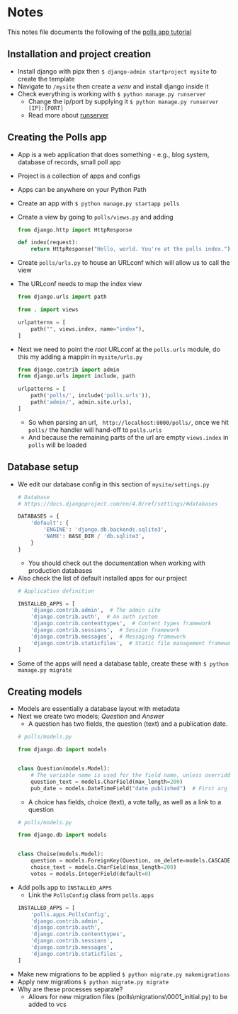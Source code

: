 # Notes
This notes file documents the following of the [polls app tutorial](https://docs.djangoproject.com/en/4.0/intro/tutorial01/)

## Installation and project creation
- Install django with pipx then `$ django-admin startproject mysite` to create the template
- Navigate to `/mysite` then create a *venv* and install django inside it
- Check everything is working with `$ python manage.py runserver`
    - Change the ip/port by supplying it `$ python manage.py runserver [IP]:[PORT]`
    - Read more about [runserver](https://docs.djangoproject.com/en/4.0/ref/django-admin/#django-admin-runserver)

## Creating the Polls app
- App is a web application that does something - e.g., blog system, database of records, small poll app
- Project is a collection of apps and configs
- Apps can be anywhere on your Python Path
- Create an app with `$ python manage.py startapp polls`

- Create a view by going to `polls/views.py` and adding
    ```python
    from django.http import HttpResponse

    def index(request):
        return HttpResponse("Hello, world. You're at the polls index.")
    ```
- Create `polls/urls.py` to house an URLconf which will allow us to call the view
- The URLconf needs to map the index view
    ```python
    from django.urls import path

    from . import views

    urlpatterns = [
        path("", views.index, name="index"),
    ]
    ```
- Next we need to point the *root* URLconf at the `polls.urls` module, do this my adding a mappin in `mysite/urls.py`
    ```python
    from django.contrib import admin
    from django.urls import include, path

    urlpatterns = [
        path('polls/', include('polls.urls')),
        path('admin/', admin.site.urls),
    ]
    ```
    - So when parsing an url, ` http://localhost:8000/polls/`, once we hit `polls/` the handler will hand-off to `polls.urls`
    - And because the remaining parts of the url are empty `views.index` in `polls` will be loaded


## Database setup
- We edit our database config in this section of `mysite/settings.py`
    ```python
    # Database
    # https://docs.djangoproject.com/en/4.0/ref/settings/#databases

    DATABASES = {
        'default': {
            'ENGINE': 'django.db.backends.sqlite3',
            'NAME': BASE_DIR / 'db.sqlite3',
        }
    }
    ```
    - You should check out the documentation when working with production databases
- Also check the list of default installed apps for our project
    ```python
    # Application definition

    INSTALLED_APPS = [
        'django.contrib.admin',  # The admin site
        'django.contrib.auth',  # An auth system
        'django.contrib.contenttypes',  # Content types framework
        'django.contrib.sessions',  # Session framework
        'django.contrib.messages',  # Messaging framework
        'django.contrib.staticfiles',  # Static file management framework
    ]
    ```
- Some of the apps will need a database table, create these with `$ python manage.py migrate`

## Creating models
- Models are essentially a database layout with metadata
- Next we create two models; *Question* and *Answer* 
    - A question has two fields, the question (text) and a publication date.
    ```python
    # polls/models.py
    
    from django.db import models


    class Question(models.Model):
        # The variable name is used for the field name, unless overridden by the first arg
        question_text = models.CharField(max_length=200)
        pub_date = models.DateTimeField("date published")  # First arg specifies a field name
    ```
    - A choice has fields, choice (text), a vote tally, as well as a link to a question
    ```python
    # polls/models.py

    from django.db import models


    class Choise(models.Model):
        question = models.ForeignKey(Question, on_delete=models.CASCADE)
        choice_text = models.CharField(max_length=200)
        votes = models.IntegerField(default=0)
    ```
- Add polls app to `INSTALLED_APPS`
    - Link the `PollsConfig` class from `polls.apps`
    ```python
    INSTALLED_APPS = [
        'polls.apps.PollsConfig',
        'django.contrib.admin',
        'django.contrib.auth',
        'django.contrib.contenttypes',
        'django.contrib.sessions',
        'django.contrib.messages',
        'django.contrib.staticfiles',
    ]
    ```
- Make new migrations to be applied `$ python migrate.py makemigrations`
- Apply new migrations `$ python migrate.py migrate`
- Why are these processes separate?
    - Allows for new migration files (polls\migrations\0001_initial.py) to be added to vcs
